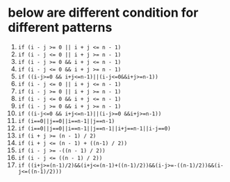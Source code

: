 # below are different condition for different patterns

1. `if (i - j >= 0 || i + j <= n - 1)`
1. `if (i - j <= 0 || i + j >= n - 1)`
1. `if (i - j >= 0 && i + j <= n - 1)`
1. `if (i - j <= 0 && i + j >= n - 1)`
1. `if ((i-j>=0 && i+j<=n-1)||(i-j<=0&&i+j>=n-1))`
1. `if (i - j <= 0 || i + j <= n - 1)`
1. `if (i - j >= 0 || i + j >= n - 1)`
1. `if (i - j <= 0 && i + j <= n - 1)`
1. `if (i - j >= 0 && i + j >= n - 1)`
1. `if ((i-j<=0 && i+j<=n-1)||(i-j>=0 &&i+j>=n-1))`
1. `if (i==0||j==0||i==n-1||j==n-1)`
1. `if (i==0||j==0||i==n-1||j==n-1||i+j==n-1||i-j==0)`
1. `if (i + j >= (n - 1) / 2)`
1. `if (i + j <= (n - 1) + ((n-1) / 2))`
1. `if (i - j >= -((n - 1) / 2))`
1. `if (i - j <= ((n - 1) / 2))`
1. `if ((i+j>=(n-1)/2)&&(i+j<=(n-1)+((n-1)/2))&&(i-j>=-((n-1)/2))&&(i-j<=((n-1)/2)))`
